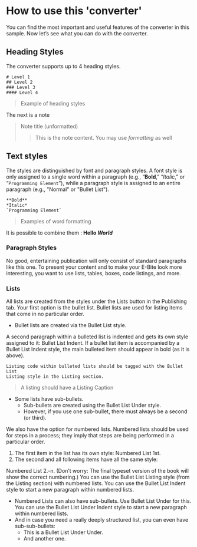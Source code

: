 # How to use this 'converter'

You can find the most important and useful features of the converter in this sample.
Now let’s see what you can do with the converter.

## Heading Styles

The converter supports up to 4 heading styles.

```text
# Level 1
## Level 2
### Level 3
#### Level 4
```

> Example of heading styles

The next is a note

> Note title (unformatted)
>> This is the note content. You may use *formatting* as well

## Text styles

The styles are distinguished by font and paragraph styles.
A font style is only assigned to a single word within a paragraph
(e.g., “**Bold**,” “*Italic*,” or “`Programming Element`”),
while a paragraph style is assigned to an entire paragraph
(e.g., "Normal" or "Bullet List").

```text
**Bold**
*Italic*
`Programming Element`
```

> Examples of word formatting

It is possible to combine them : **Hello *World***

### Paragraph Styles

No good, entertaining publication will only consist of standard paragraphs
like this one. To present your content and to make your E-Bite look more
interesting, you want to use lists, tables, boxes, code listings, and more.

### Lists

All lists are created from the styles under the Lists button in the
Publishing tab. Your first option is the bullet list. Bullet lists are used
for listing items that come in no particular order.

* Bullet lists are created via the Bullet List style.

A second paragraph within a bulleted list is indented and gets its own style
assigned to it: Bullet List Indent. If a bullet list item is accompanied by
a Bullet List Indent style, the main bulleted item should appear in bold
(as it is above).

```text
Listing code within bulleted lists should be tagged with the Bullet List
Listing style in the Listing section.
```

> A listing should have a Listing Caption

* Some lists have sub-bullets.
  * Sub-bullets are created using the Bullet List Under style.
  * However, if you use one sub-bullet, there must always be a second (or third).

We also have the option for numbered lists. Numbered lists should be used for
steps in a process; they imply that steps are being performed in a particular order.

1. The first item in the list has its own style: Numbered List 1st.
2. The second and all following items have all the same style:

Numbered List 2.-n. (Don’t worry: The final typeset version of the book will
show the correct numbering.) You can use the Bullet List Listing style
(from the Listing section) with numbered lists.
You can use the Bullet List Indent style to start a new paragraph within numbered
lists.

* Numbered Lists can also have sub-bullets. Use Bullet List Under for this.
  You can use the Bullet List Under Indent style to start a new paragraph within
  numbered lists.
* And in case you need a really deeply structured list, you can even have sub-sub-bullets:
  * This is a Bullet List Under Under.
  * And another one.
